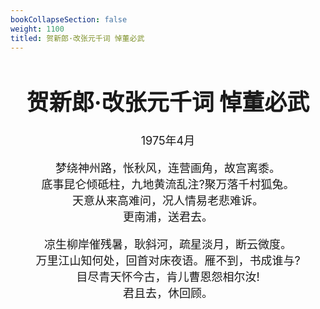 ```yaml
---
bookCollapseSection: false
weight: 1100
titled: 贺新郎·改张元千词 悼董必武
---
```


<div align="center">

<font size="4">

# 贺新郎·改张元千词 悼董必武
1975年4月

梦绕神州路，怅秋风，连营画角，故宫离黍。  
底事昆仑倾砥柱，九地黄流乱注?聚万落千村狐兔。  
天意从来高难问，况人情易老悲难诉。  
更南浦，送君去。

凉生柳岸催残暑，耿斜河，疏星淡月，断云微度。  
万里江山知何处，回首对床夜语。雁不到，书成谁与?  
目尽青天怀今古，肯儿曹恩怨相尔汝!  
君且去，休回顾。

</font>

</div>
